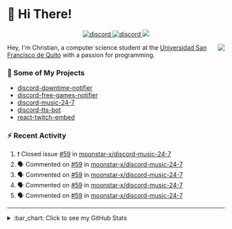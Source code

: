 # :wave: Hi There!

<p align="center">
  <a href="https://discord.gg/mhj3Zsv">
    <img alt="discord" src="https://img.shields.io/discord/730998659008823296.svg?label=&logo=discord&logoColor=ffffff&color=7389D8&labelColor=6A7EC2"/>
  </a>
  <a href="https://twitter.com/moonstar_x99">
    <img alt="discord" src="https://img.shields.io/twitter/follow/moonstar_x99?label=Follow%20Me%21&style=social"/>
  </a>
  <a href="https://badges.pufler.dev">
    <img src="https://badges.pufler.dev/visits/moonstar-x/moonstar-x?style=flat&logo=github">
  </a>
</p>

<img align="right" src="https://media.tenor.com/images/cb8fb20986aac7eef75c8ce6bc3997c0/tenor.gif" />

Hey, I'm Christian, a computer science student at the [Universidad San Francisco de Quito](http://www.usfq.edu.ec/Paginas/Inicio.aspx) with a passion for programming.

### :rocket: Some of My Projects

* [discord-downtime-notifier](https://github.com/moonstar-x/discord-downtime-notifier)
* [discord-free-games-notifier](https://github.com/moonstar-x/discord-free-games-notifier)
* [discord-music-24-7](https://github.com/moonstar-x/discord-music-24-7)
* [discord-tts-bot](https://github.com/moonstar-x/discord-tts-bot)
* [react-twitch-embed](https://github.com/moonstar-x/react-twitch-embed)

### :zap: Recent Activity

<!--START_SECTION:activity-->
1. ❗️ Closed issue [#59](https://github.com/moonstar-x/discord-music-24-7/issues/59) in [moonstar-x/discord-music-24-7](https://github.com/moonstar-x/discord-music-24-7)
2. 🗣 Commented on [#59](https://github.com/moonstar-x/discord-music-24-7/issues/59) in [moonstar-x/discord-music-24-7](https://github.com/moonstar-x/discord-music-24-7)
3. 🗣 Commented on [#59](https://github.com/moonstar-x/discord-music-24-7/issues/59) in [moonstar-x/discord-music-24-7](https://github.com/moonstar-x/discord-music-24-7)
4. 🗣 Commented on [#59](https://github.com/moonstar-x/discord-music-24-7/issues/59) in [moonstar-x/discord-music-24-7](https://github.com/moonstar-x/discord-music-24-7)
5. 🗣 Commented on [#59](https://github.com/moonstar-x/discord-music-24-7/issues/59) in [moonstar-x/discord-music-24-7](https://github.com/moonstar-x/discord-music-24-7)
<!--END_SECTION:activity-->

---

<details>
  <summary>
    :bar_chart: Click to see my GitHub Stats
  </summary>
  <p align="center">
    <br>
    <img alt="GitHub Stats" src="https://github-readme-stats.vercel.app/api?username=moonstar-x&count_private=true&show_icons=true&theme=dracula" />
    <br>
    <img alt="GitHub Top Languages" src="https://github-readme-stats.vercel.app/api/top-langs/?username=moonstar-x&layout=compact&theme=dracula" />
  </p>
</details>
